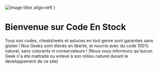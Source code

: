 ![Image title](https://codeenstock.com/docs/images/codeenstock.webp){ align=left }

# Bienvenue sur Code En Stock

Tous nos codes, cheatsheets et astuces en tout genre sont garanties sans gluten !
Nos Geeks sont élevés en liberté, et nourris avec du code 100% naturel, sans colorants ni conservateurs !
(Nous vous informons qu'aucun Geek n'a été maltraité ou enlevé à son milieu naturel durant le developpement de ce site)
